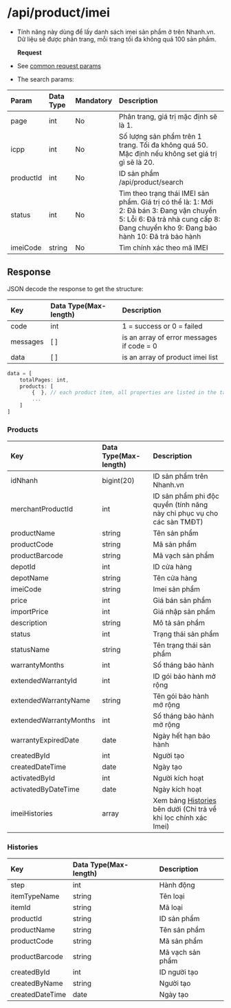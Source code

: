 # /api/product/imei

* Tính năng này dùng để lấy danh sách imei sản phẩm ở trên Nhanh.vn. Dữ liệu sẽ được phân trang, mỗi trang tối đa không quá 100 sản phẩm.

  **Request**

* See [common request params](../getting-started/api.md#request)
* The search params:

| Param | Data Type | Mandatory | Description |
| :--- | :--- | :--- | :--- |
| page | int | No | Phân trang, giá trị mặc định sẽ là 1. |
| icpp | int | No | Số lượng sản phẩm trên 1 trang. Tối đa không quá 50. Mặc định nếu không set giá trị gì sẽ là 20. |
| productId | int | No | ID sản phẩm /api/product/search |
| status | int | No | Tìm theo trạng thái IMEI sản phẩm. Giá trị có thể là: 1: Mới 2: Đã bán  3: Đang vận chuyển  5: Lỗi  6: Đã trả nhà cung cấp 8: Đang chuyển kho 9: Đang bảo hành 10: Đã trả bảo hành |
| imeiCode | string | No | Tìm chính xác theo mã IMEI |

## Response

JSON decode the response to get the structure:

| Key | Data Type\(Max-length\) | Description |
| :--- | :--- | :--- |
| code | int | 1 = success or 0 = failed |
| messages | \[ \] | is an array of error messages if code = 0 |
| data | \[ \] | is an array of product imei list |

```javascript
data = [
    totalPages: int,
    products: [ 
        {  }, // each product item, all properties are listed in the table below
        ...
    ]
]
```

### Products

| Key | Data Type\(Max-length\) | Description |
| :--- | :--- | :--- |
| idNhanh | bigint\(20\) | ID sản phẩm trên Nhanh.vn |
| merchantProductId | int | ID sản phẩm phi độc quyền \(tính năng này chỉ phục vụ cho các sàn TMĐT\) |
| productName | string | Tên sản phẩm |
| productCode | string | Mã sản phẩm |
| productBarcode | string | Mã vạch sản phẩm |
| depotId | int | ID cửa hàng |
| depotName | string | Tên cửa hàng |
| imeiCode | string | Imei sản phẩm |
| price | int | Giá bán sản phẩm |
| importPrice | int | Giá nhập sản phẩm |
| description | string | Mô tả sản phẩm |
| status | int | Trạng thái sản phẩm |
| statusName | string | Tên trạng thái sản phẩm |
| warrantyMonths | int | Số tháng bảo hành |
| extendedWarrantyId | int | ID gói bảo hành mở rộng |
| extendedWarrantyName | string | Tên gói bảo hành mở rộng |
| extendedWarrantyMonths | int | Số tháng bảo hành mở rộng |
| warrantyExpiredDate | date | Ngày hết hạn bảo hành |
| createdById | int | Người tạo |
| createdDateTime | date | Ngày tạo |
| activatedById | int | Người kích hoạt |
| activatedByDateTime | date | Ngày kích hoạt |
| imeiHistories | array | Xem bảng [Histories](imei.md#histories) bên dưới \(Chỉ trả về khi lọc chính xác Imei\) |

### Histories

| Key | Data Type\(Max-length\) | Description |
| :--- | :--- | :--- |
| step | int | Hành động |
| itemTypeName | string | Tên loại |
| itemId | string | Mã loại |
| productId | string | ID sản phẩm |
| productName | string | Tên sản phẩm |
| productCode | string | Mã sản phẩm |
| productBarcode | string | Mã vạch sản phẩm |
| createdById | int | ID người tạo |
| createdByName | string | Người tạo |
| createdDateTime | date | Ngày tạo |

